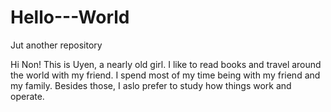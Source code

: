 # Hello---World
Jut another repository

Hi Non!
This is Uyen, a nearly old girl. 
I like to read books and travel around the world with my friend. I spend most of my time being with my friend and my family. 
Besides those, I aslo prefer to study how things work and operate. 
